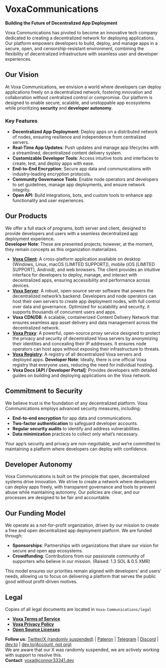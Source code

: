 # VoxaCommunications

**Building the Future of Decentralized App Deployment**

Voxa Communications has pivoted to become an innovative tech company dedicated to creating a decentralized network for deploying applications. Our platform empowers developers to build, deploy, and manage apps in a secure, open, and censorship-resistant environment, combining the flexibility of decentralized infrastructure with seamless user and developer experiences.

## Our Vision
At Voxa Communications, we envision a world where developers can deploy applications freely on a decentralized network, fostering innovation and collaboration without centralized control or compromise. Our platform is designed to enable secure, scalable, and unstoppable app ecosystems while prioritizing **security** and **developer autonomy**.

### Key Features
- **Decentralized App Deployment**: Deploy apps on a distributed network of nodes, ensuring resilience and independence from centralized servers.
- **Real-Time App Updates**: Push updates and manage app lifecycles with a streamlined, decentralized content delivery system.
- **Customizable Developer Tools**: Access intuitive tools and interfaces to create, test, and deploy apps with ease.
- **End-to-End Encryption**: Secure app data and communications with industry-leading encryption protocols.
- **Community Governance Tools**: Enable node operators and developers to set guidelines, manage app deployments, and ensure network integrity.
- **Open API**: Build integrations, bots, and custom tools to enhance app functionality and user experiences.

## Our Products
We offer a full stack of programs, both server and client, designed to provide developers and users with a seamless decentralized app deployment experience.  
**Developer Note**: These are presented projects; however, at the moment, they remain concepts as this organization materializes.
- **[Voxa Client](https://github.com/Voxa-Communications/VoxaCommunications-Client)**: A cross-platform application available on desktop (Windows, Linux, macOS [LIMITED SUPPORT]), mobile (iOS [LIMITED SUPPORT], Android), and web browsers. The client provides an intuitive interface for developers to deploy, manage, and interact with decentralized apps, ensuring accessibility and performance across devices.
- **[Voxa Server](https://github.com/Voxa-Communications/VoxaCommunications-Server)**: A robust, open-source server software that powers the decentralized network’s backend. Developers and node operators can host their own servers to create app deployment nodes, with full control over data and governance. Optimized for scalability and security, it supports thousands of concurrent users and apps.
- **Voxa CDN/DB**: A scalable, containerized Content Delivery Network that ensures seamless app asset delivery and data management across the decentralized network.
- **[Voxa Proxy](https://github.com/Voxa-Communications/VoxaCommunications-Proxy)**: A powerful, open-source proxy service designed to protect the privacy and security of decentralized Voxa servers by anonymizing their identities and concealing their IP addresses. It ensures node operators can host apps without exposing their infrastructure to threats.
- **[Voxa Registry](https://github.com/Voxa-Communications/VoxaCommunications-Registry)**: A registry of all decentralized Voxa servers and deployed apps. **Developer Note**: Ideally, there is one official Voxa registry that everyone uses, reducing the need for individual hosting.
- **Voxa Docs [API / Developer Portal]**: Provides developers with detailed guides on building and deploying applications on the Voxa network.

## Commitment to Security
We believe trust is the foundation of any decentralized platform. Voxa Communications employs advanced security measures, including:
- **End-to-end encryption** for app data and communications.
- **Two-factor authentication** to safeguard developer accounts.
- **Regular security audits** to identify and address vulnerabilities.
- **Data minimization** practices to collect only what’s necessary.

Your app’s security and privacy are non-negotiable, and we’re committed to maintaining a platform where developers can deploy with confidence.

## Developer Autonomy
Voxa Communications is built on the principle that open, decentralized systems drive innovation. We strive to create a network where developers can deploy apps freely, with transparent governance and tools to prevent abuse while maintaining autonomy. Our policies are clear, and our processes are designed to be fair and accountable.

## Our Funding Model
We operate as a not-for-profit organization, driven by our mission to create a free and open decentralized app deployment platform. We are funded through:
- **Sponsorships**: Partnerships with organizations that share our vision for secure and open app ecosystems.
- **Crowdfunding**: Contributions from our passionate community of supporters who believe in our mission. (Raised: 1.3 SOL & 0.5 XMR)

This model ensures our priorities remain aligned with developers’ and users’ needs, allowing us to focus on delivering a platform that serves the public good without profit-driven motives.

<!--## Join Us
Be part of the Voxa Communications revolution! Whether you’re a developer, node operator, or innovator, our platform is for you. Sign up for our beta at [Voxa-Communications](https://voxa-communications.github.io) and help shape the future of decentralized app deployment.-->

## Legal
Copies of all legal documents are located in `Voxa-Communications/legal`
- **[Voxa Terms of Service](https://github.com/Voxa-Communications/legal/raw/refs/heads/main/documents/TOS.txt)**
- **[Voxa Privacy Policy](https://github.com/Voxa-Communications/legal/raw/refs/heads/main/documents/PrivacyPolicy.txt)**
- **[Open Source Licenses]()**

**Follow us**: [Twitter/X (randomly suspended)](https://x.com/VoxaOffical) | [Pateron](https://patreon.com/VoxaCommunications) | [Telegram](https://t.me/voxacommunications) | [Discord](https://discord.gg/EDtPX5E4D4) | [dev.to](https://dev.to/voxacommunications) | [dev.to(Account, not org)](https://dev.to/voxacommunications-account) \
We are aware that our X was randomly suspended, we are actively working with support to resolve this. \
**Contact**: voxa@connor33341.dev
